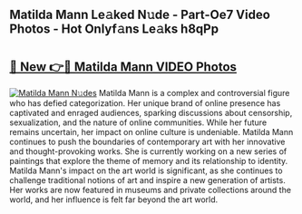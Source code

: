 ## Matilda Mann Le𝚊ked N𝚞de - Part-Oe7 Video Photos - Hot Onlyf𝚊ns Le𝚊ks h8qPp

# <h2><a href="http://ab88230.deff.icu/?id=Matilda+Mann">🔗 New 👉🔴 Matilda Mann VIDEO Photos</a></h2>

[![Matilda Mann N𝚞des](https://i.imgur.com/rIISA9y.gif)](http://ab88230.deff.icu/?id=Matilda+Mann)
Matilda Mann is a complex and controversial figure who has defied categorization. Her unique brand of online presence has captivated and enraged audiences, sparking discussions about censorship, sexualization, and the nature of online communities. While her future remains uncertain, her impact on online culture is undeniable. Matilda Mann continues to push the boundaries of contemporary art with her innovative and thought-provoking works. She is currently working on a new series of paintings that explore the theme of memory and its relationship to identity. Matilda Mann's impact on the art world is significant, as she continues to challenge traditional notions of art and inspire a new generation of artists. Her works are now featured in museums and private collections around the world, and her influence is felt far beyond the art world.
